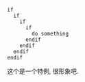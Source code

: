```
if
  if
    if
      if
        do something
      endif
    endif
  endif
endif
```

这个是一个特例, 很形象吧.
